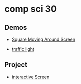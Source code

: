 # comp sci 30

## Demos
- [Square Moving Around Screen](moving-square)

- [traffic light](traffic-light)


## Project
- [interactive Screen](interactive-screen)